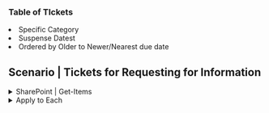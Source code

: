 ### Table of TIckets 
<li>Specific Category</li> 
<li>Suspense Datest</li> 
<li>Ordered by Older to Newer/Nearest due date</li>  

## Scenario | Tickets for Requesting for Information

<details>
<summary>  SharePoint | Get-Items</summary>
  
|  |  | Example |
|-------:|-------------------|---------------|
|Site Address | Select the path | https://XXXX.sharepoint.com/sites/XXX |
|List Name| Select the sub folder | Master List |
|Filter Query| Defining the desired | (ReportingStatus eq 'ENTER_CATEGORY') and (ContentType ne 'ABC') and (ContentType ne 'DEF or GHI') and (ContentType ne 'Incident or Event') | 
|Limit Column by View | Select Sub category | Open RFI | 
|Order By | | Suspense_x0000_Date asc
  
</details>

<details>
<summary>Apply to Each</summary>
  
| Field Name                       | Description                               | Example Code Snippet                                                                                             |
|----------------------------------|-------------------------------------------|------------------------------------------------------------------------------------------------------------------|
| Value                            | Select Value from the SharePoint List     | ![image](https://github.com/user-attachments/assets/da34d095-5b88-4d15-aefd-3175bb7b37c8)                        |
| Append to String Variable<br>Select "Convert" | <ul><li>Starting Midnight</li><li>UTC to EST</li><li>Format</li><li>Hyperlink</li><li>Published to Completed</li></ul> |

```javascript
concat(  
  '<tr><td>', items('Apply_to_each_2')?['ItemInternalId'], ' | ',
  if(equals(items('Apply_to_each_2')?['Suspense_x0020_Date'], null), '', 
  formatDateTime(convertTimeZone(items('Apply_to_each_2')?['Suspense_x0020_Date'], 'UTC', 'Eastern Standard Time'), 'M/d h:mm tt')), ' | ',
  '<a href="', items('Apply_to_each_2')?['{Link}'], '">',
  items('Apply_to_each_2')?['Title'], '</a>', ' | ',
  items('Apply_to_each_2')?['IncidentNumber'],
  '</td></tr>')
```


</details>

